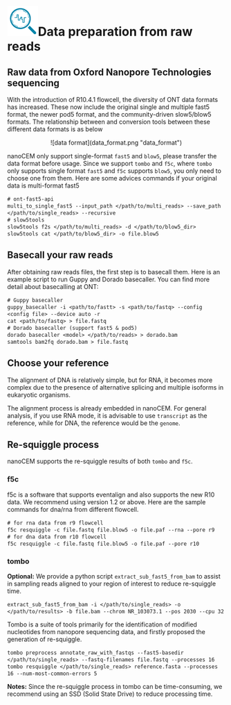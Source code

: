 # ![logo](logo_tiny.png "nanoCEM")Data preparation from raw reads

## Raw data from Oxford Nanopore Technologies sequencing

With the introduction of R10.4.1 flowcell, the diversity of ONT data formats has increased. 
These now include the original single and multiple fast5 format, the newer pod5 format,
and the community-driven slow5/blow5 formats. The relationship between and conversion tools 
between these different data formats is as below

 <center>![data format](data_format.png "data_format") </center>

nanoCEM only support single-format `fast5` and `blow5`, please transfer the data format before usage.
Since we support `tombo` and `f5c`, where `tombo` only supports single format `fast5` and `f5c` supports `blow5`,
you only need to choose one from them.
Here are some advices commands if your original data is multi-format fast5

    # ont-fast5-api
    multi_to_single_fast5 --input_path </path/to/multi_reads> --save_path </path/to/single_reads> --recursive
    # slow5tools
    slow5tools f2s </path/to/multi_reads> -d </path/to/blow5_dir>
    slow5tools cat </path/to/blow5_dir> -o file.blow5

## Basecall your raw reads
After obtaining raw reads files, the first step is to basecall them.
Here is an example script to run Guppy and Dorado basecaller. You can find more detail about basecalling at ONT:

    # Guppy basecaller
    guppy_basecaller -i <path/to/fastt> -s <path/to/fastq> --config <config file> --device auto -r
    cat <path/to/fastq> > file.fastq
    # Dorado basecaller (support fast5 & pod5)
    dorado basecaller <model> </path/to/reads> > dorado.bam
    samtools bam2fq dorado.bam > file.fastq

## Choose your reference
The alignment of DNA is relatively simple, but for RNA, it becomes more complex due to the presence of 
alternative splicing and multiple isoforms in eukaryotic organisms. 

The alignment process is already embedded in nanoCEM. For general analysis, if you use RNA mode,
it is advisable to use `transcript` as the reference, while for DNA, the reference would be the `genome`.

## Re-squiggle process
nanoCEM supports the re-squiggle results of both `tombo` and `f5c`.
### f5c
f5c is a software that supports eventalign and also supports the new R10 data. 
We recommend using version 1.2 or above. Here are the sample commands for dna/rna from different flowcell.

    # for rna data from r9 flowcell
    f5c resquiggle -c file.fastq file.blow5 -o file.paf --rna --pore r9
    # for dna data from r10 flowcell
    f5c resquiggle -c file.fastq file.blow5 -o file.paf --pore r10

### tombo

**Optional:**
We provide a python script `extract_sub_fast5_from_bam` to assist in sampling reads aligned to your region of interest to reduce re-squiggle time.

    extract_sub_fast5_from_bam -i </path/to/single_reads> -o </path/to/results> -b file.bam --chrom NR_103073.1 --pos 2030 --cpu 32

Tombo is a suite of tools primarily for the identification of modified nucleotides from nanopore sequencing data, and firstly proposed
the generation of re-squiggle.

    tombo preprocess annotate_raw_with_fastqs --fast5-basedir  </path/to/single_reads> --fastq-filenames file.fastq --processes 16 
    tombo resquiggle </path/to/single_reads> reference.fasta --processes 16 --num-most-common-errors 5

**Notes:**  Since the re-squiggle process in tombo can be time-consuming, we recommend using an SSD (Solid State Drive) 
to reduce processing time. 